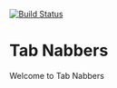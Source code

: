 [![Build Status](https://travis-ci.org/Tab-nabbers/Tab-Nabbers2.svg?branch=master)](https://travis-ci.org/Tab-nabbers/Tab-Nabbers2)



# Tab Nabbers

Welcome to Tab Nabbers

